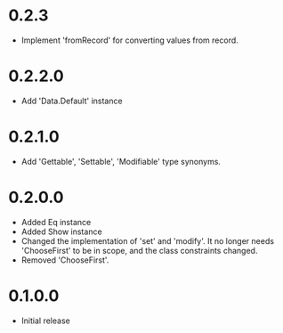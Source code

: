 # 0.2.3

* Implement 'fromRecord' for converting values from record.

# 0.2.2.0

* Add 'Data.Default' instance

# 0.2.1.0

* Add 'Gettable', 'Settable', 'Modifiable' type synonyms.

# 0.2.0.0

* Added Eq instance
* Added Show instance
* Changed the implementation of 'set' and 'modify'. It no longer needs
  'ChooseFirst' to be in scope, and the class constraints changed.
* Removed 'ChooseFirst'.

# 0.1.0.0

* Initial release
